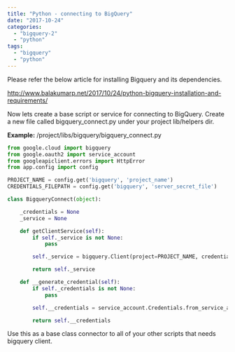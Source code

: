 ```yaml
---
title: "Python - connecting to BigQuery"
date: "2017-10-24"
categories: 
  - "bigquery-2"
  - "python"
tags: 
  - "bigquery"
  - "python"
---
```


Please refer the below article for installing Bigquery and its dependencies.

http://www.balakumarp.net/2017/10/24/python-bigquery-installation-and-requirements/

Now lets create a base script or service for connecting to BigQuery. Create a new file called bigquery_connect.py under your project lib/helpers dir.

**Example:** /project/libs/bigquery/bigquery_connect.py

```python
from google.cloud import bigquery
from google.oauth2 import service_account
from googleapiclient.errors import HttpError
from app.config import config

PROJECT_NAME = config.get('bigquery', 'project_name')
CREDENTIALS_FILEPATH = config.get('bigquery', 'server_secret_file')

class BigqueryConnect(object):

    _credentials = None
    _service = None

    def getClientService(self):
        if self._service is not None:
            pass

        self._service = bigquery.Client(project=PROJECT_NAME, credentials=self.__generate_credential())

        return self._service

    def __generate_credential(self):
        if self._credentials is not None:
            pass

        self.__credentials = service_account.Credentials.from_service_account_file(CREDENTIALS_FILEPATH)

        return self.__credentials
```

Use this as a base class connector to all of your other scripts that needs bigquery client.
